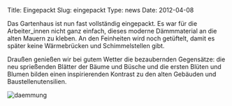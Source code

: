Title: Eingepackt
Slug: eingepackt
Type: news
Date: 2012-04-08

Das Gartenhaus ist nun fast vollständig eingepackt. Es war für die Arbeiter_innen nicht ganz einfach, dieses moderne Dämmmaterial an die alten Mauern zu kleben. An den Feinheiten wird noch getüftelt, damit es später keine Wärmebrücken und Schimmelstellen gibt.

Draußen genießen wir bei gutem Wetter die bezaubernden Gegensätze: die neu sprießenden Blätter der Bäume und Büsche und die ersten Blüten und Blumen bilden einen inspirierenden Kontrast zu den alten Gebäuden und Baustellenutensilien.

<img src="/images/12_april0.png" alt="daemmung"/>
